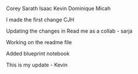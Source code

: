 Corey
Sarath
Isaac
Kevin
Dominique
Micah


I made the first change CJH

Updating the changes in Read me as a collab - sarja

Working on the readme file

Added blueprint notebook

This is my update - Kevin